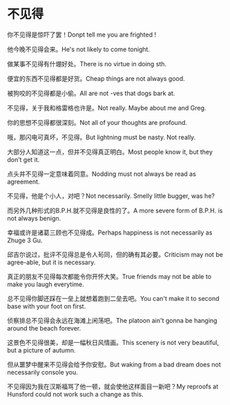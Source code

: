 # 不见得

<p><span class="chinese">你不见得是惊吓了罢！</span><span class="english">Donpt tell me you are frighted !</span></p>

<p><span class="chinese">他今晚不见得会来。</span><span class="english">He's not likely to come tonight.</span></p>

<p><span class="chinese">做某事不见得有什堋好处。</span><span class="english">There is no virtue in doing sth.</span></p>

<p><span class="chinese">便宜的东西不见得都是好货。</span><span class="english">Cheap things are not always good.</span></p>

<p><span class="chinese">被狗咬的不见得都是小偷。</span><span class="english">All are not -ves that dogs bark at.</span></p>

<p><span class="chinese">不见得，关于我和格雷格也许是。</span><span class="english">Not really. Maybe about me and Greg.</span></p>

<p><span class="chinese">你的思想不见得都很深刻。</span><span class="english">Not all of your thoughts are profound.</span></p>

<p><span class="chinese">哦，那闪电可真坏，不见得。</span><span class="english">But lightning must be nasty. Not really.</span></p>

<p><span class="chinese">大部分人知道这一点，但并不见得真正明白。</span><span class="english">Most people know it, but they don’t get it.</span></p>

<p><span class="chinese">点头并不见得一定意味着同意。</span><span class="english">Nodding must not always be read as agreement.</span></p>

<p><span class="chinese">不见得，他是个小人，对吧？</span><span class="english">Not necessarily. Smelly little bugger, was he?</span></p>

<p><span class="chinese">而另外几种形式的B.P.H.就不见得是良性的了。</span><span class="english">A more severe form of B.P.H. is not always benign.</span></p>

<p><span class="chinese">幸福或许是诸葛三顾也不见得成。</span><span class="english">Perhaps happiness is not necessarily as Zhuge 3 Gu.</span></p>

<p><span class="chinese">邱吉尔说过，批评不见得总是令人茍同，但的确有其必要。</span><span class="english">Criticism may not be agree-able, but it is necessary.</span></p>

<p><span class="chinese">真正的朋友不见得每次都能令你开怀大笑。</span><span class="english">True friends may not be able to make you laugh everytime.</span></p>

<p><span class="chinese">总不见得你脚还踩在一垒上就想着跑到二垒去吧。</span><span class="english">You can't make it to second base with your foot on first.</span></p>

<p><span class="chinese">侦察排总不见得会永远在海滩上闲荡吧。</span><span class="english">The platoon ain't gonna be hanging around the beach forever.</span></p>

<p><span class="chinese">这景色不见得很美，却是一幅秋日风情画。</span><span class="english">This scenery is not very beautiful, but a picture of autumn.</span></p>

<p><span class="chinese">但从噩梦中醒来不见得会给予你安慰。</span><span class="english">But waking from a bad dream does not necessarily console you.</span></p>

<p><span class="chinese">不见得因为我在汉斯福骂了他一顿，就会使他这样面目一新吧？</span><span class="english">My reproofs at Hunsford could not work such a change as this.</span></p>

